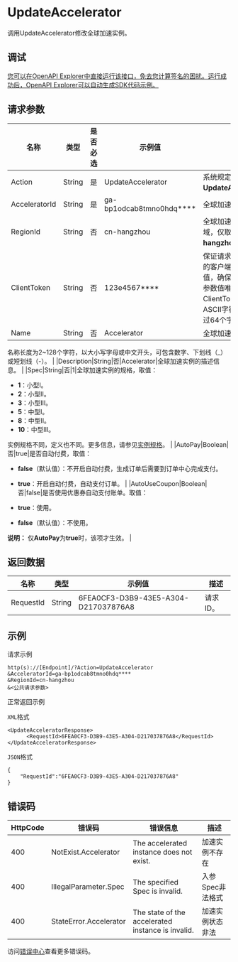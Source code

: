 # UpdateAccelerator

调用UpdateAccelerator修改全球加速实例。

## 调试

[您可以在OpenAPI Explorer中直接运行该接口，免去您计算签名的困扰。运行成功后，OpenAPI Explorer可以自动生成SDK代码示例。](https://api.aliyun.com/#product=Ga&api=UpdateAccelerator&type=RPC&version=2019-11-20)

## 请求参数

|名称|类型|是否必选|示例值|描述|
|--|--|----|---|--|
|Action|String|是|UpdateAccelerator|系统规定参数。取值：**UpdateAccelerator**。 |
|AcceleratorId|String|是|ga-bp1odcab8tmno0hdq\*\*\*\*|全球加速实例的ID。 |
|RegionId|String|否|cn-hangzhou|全球加速实例所属的地域，仅取值：**cn-hangzhou**。 |
|ClientToken|String|否|123e4567\*\*\*\*|保证请求幂等性。从您的客户端生成一个参数值，确保不同请求间该参数值唯一。ClientToken只支持ASCII字符，且不能超过64个字符。 |
|Name|String|否|Accelerator|全球加速实例的名称。

 名称长度为2~128个字符，以大小写字母或中文开头，可包含数字、下划线（\_）或短划线（-）。 |
|Description|String|否|Accelerator|全球加速实例的描述信息。 |
|Spec|String|否|1|全球加速实例的规格，取值：

 -   **1**：小型Ⅰ。
-   **2**：小型Ⅱ。
-   **3**：小型Ⅲ。
-   **5**：中型Ⅰ。
-   **8**：中型Ⅱ。
-   **10**：中型Ⅲ。

 实例规格不同，定义也不同。更多信息，请参见[实例规格](~~153127~~)。 |
|AutoPay|Boolean|否|true|是否自动付费，取值：

 -   **false**（默认值）：不开启自动付费，生成订单后需要到订单中心完成支付。
-   **true**：开启自动付费，自动支付订单。 |
|AutoUseCoupon|Boolean|否|false|是否使用优惠券自动支付账单。取值：

 -   **true**：使用。
-   **false**（默认值）：不使用。

 **说明：** 仅**AutoPay**为**true**时，该项才生效。 |

## 返回数据

|名称|类型|示例值|描述|
|--|--|---|--|
|RequestId|String|6FEA0CF3-D3B9-43E5-A304-D217037876A8|请求ID。 |

## 示例

请求示例

```
http(s)://[Endpoint]/?Action=UpdateAccelerator
&AcceleratorId=ga-bp1odcab8tmno0hdq****
&RegionId=cn-hangzhou
&<公共请求参数>
```

正常返回示例

`XML`格式

```
<UpdateAcceleratorResponse>
      <RequestId>6FEA0CF3-D3B9-43E5-A304-D217037876A8</RequestId>
</UpdateAcceleratorResponse>
```

`JSON`格式

```
{
	"RequestId":"6FEA0CF3-D3B9-43E5-A304-D217037876A8"
}
```

## 错误码

|HttpCode|错误码|错误信息|描述|
|--------|---|----|--|
|400|NotExist.Accelerator|The accelerated instance does not exist.|加速实例不存在|
|400|IllegalParameter.Spec|The specified Spec is invalid.|入参Spec非法格式|
|400|StateError.Accelerator|The state of the accelerated instance is invalid.|加速实例状态非法|

访问[错误中心](https://error-center.alibabacloud.com/status/product/Ga)查看更多错误码。

